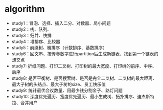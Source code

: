# algorithm

- study1：冒泡、选择、插入二分、对数器、局小问题
- study2：栈、队列、
- study3：归并、快排
- study4：堆排序、比较器
- study5：前缀树、桶排序（计数排序、基数排序）
- study6：回文串、按传参数字进行partition后生成新链表、找到第一个链表的想交点
- study7: 折纸问题、打印二叉树、打印树的最大宽度、打印树的前序、中序、后序
- study8: 是否平衡树、是否搜索树、是否是完全二叉树、二叉树的最大距离、最大子树的头结点、最大子树的size、员工快乐值
- study9: 统计最优会议数量、用最少钱分割金子、路灯问题
- study10: 深度优先遍历、宽度优先遍历、最小生成树、拓扑排序、迪杰斯特拉、合并用户